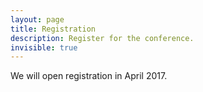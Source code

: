 ```yaml
---
layout: page
title: Registration
description: Register for the conference.
invisible: true
---
```

We will open registration in April 2017.
